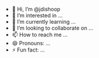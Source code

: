 - 👋 Hi, I’m @jdishoop
- 👀 I’m interested in ...
- 🌱 I’m currently learning ...
- 💞️ I’m looking to collaborate on ...
- 📫 How to reach me ...
- 😄 Pronouns: ...
- ⚡ Fun fact: ...

<!---
jdishoop/jdishoop is a ✨ special ✨ repository because its `README.md` (this file) appears on your GitHub profile.
You can click the Preview link to take a look at your changes.
--->
